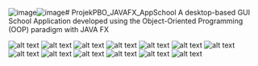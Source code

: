 ![image](https://github.com/T0MM11Y/ProjekPBO_JAVAFX_AppSchool/assets/111845869/eb3404d9-2c2f-4404-ab3c-5cbd849652f3)![image](https://github.com/T0MM11Y/ProjekPBO_JAVAFX_AppSchool/assets/111845869/6701abb5-c82e-4f43-ad49-5dd09875f246)# ProjekPBO_JAVAFX_AppSchool
A desktop-based GUI School Application developed using the Object-Oriented Programming (OOP) paradigm with JAVA FX



![alt text](https://github.com/T0MM11Y/ProjekPBO_JAVAFX_AppSchool/blob/main/Dokumentasi_SchoolAppPBO/CRUDGuru.png?raw=true)
![alt text](https://github.com/T0MM11Y/ProjekPBO_JAVAFX_AppSchool/blob/main/Dokumentasi_SchoolAppPBO/CRUDMataPelajaran.png?raw=true)
![alt text](https://github.com/T0MM11Y/ProjekPBO_JAVAFX_AppSchool/blob/main/Dokumentasi_SchoolAppPBO/CRUDPengumuman.png?raw=true)
![alt text](https://github.com/T0MM11Y/ProjekPBO_JAVAFX_AppSchool/blob/main/Dokumentasi_SchoolAppPBO/CRUDSiswa.png?raw=true)
![alt text](https://github.com/T0MM11Y/ProjekPBO_JAVAFX_AppSchool/blob/main/Dokumentasi_SchoolAppPBO/DashboardGuru.png?raw=true)
![alt text](https://github.com/T0MM11Y/ProjekPBO_JAVAFX_AppSchool/blob/main/Dokumentasi_SchoolAppPBO/DashboardKepalaSekolah.png?raw=true)
![alt text](https://github.com/T0MM11Y/ProjekPBO_JAVAFX_AppSchool/blob/main/Dokumentasi_SchoolAppPBO/LoginGuru.png?raw=true)
![alt text](https://github.com/T0MM11Y/ProjekPBO_JAVAFX_AppSchool/blob/main/Dokumentasi_SchoolAppPBO/LoginKepalaSekolah.png?raw=true)
![alt text](https://github.com/T0MM11Y/ProjekPBO_JAVAFX_AppSchool/blob/main/Dokumentasi_SchoolAppPBO/LoginSiswa.png?raw=true)
![alt text](https://github.com/T0MM11Y/ProjekPBO_JAVAFX_AppSchool/blob/main/Dokumentasi_SchoolAppPBO/MauLogout.png?raw=true)
![alt text](https://github.com/T0MM11Y/ProjekPBO_JAVAFX_AppSchool/blob/main/Dokumentasi_SchoolAppPBO/ReadMataPelajaran.png?raw=true)
![alt text](https://github.com/T0MM11Y/ProjekPBO_JAVAFX_AppSchool/blob/main/Dokumentasi_SchoolAppPBO/ReadPengumuman.png?raw=true)
![alt text](https://github.com/T0MM11Y/ProjekPBO_JAVAFX_AppSchool/blob/main/Dokumentasi_SchoolAppPBO/ReadUpdateSiswa.png?raw=true)


